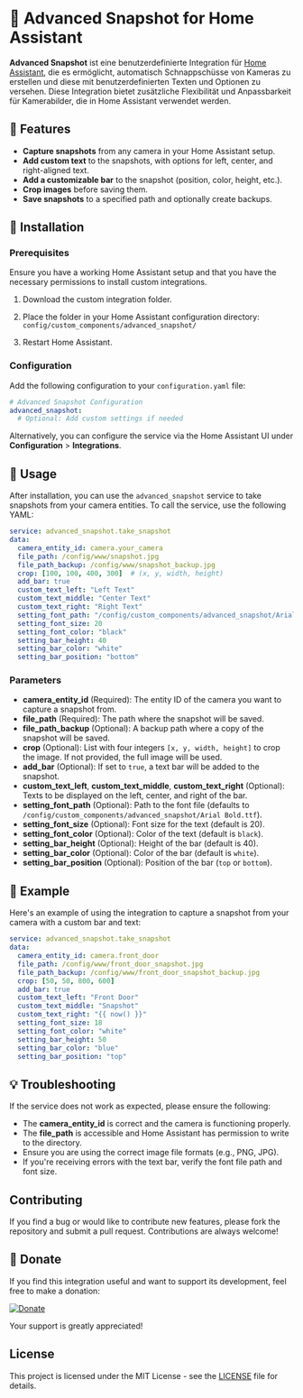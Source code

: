 
# 📸 Advanced Snapshot for Home Assistant

**Advanced Snapshot** ist eine benutzerdefinierte Integration für [Home Assistant](https://www.home-assistant.io/), die es ermöglicht, automatisch Schnappschüsse von Kameras zu erstellen und diese mit benutzerdefinierten Texten und Optionen zu versehen. Diese Integration bietet zusätzliche Flexibilität und Anpassbarkeit für Kamerabilder, die in Home Assistant verwendet werden.

## 🚀 Features

- **Capture snapshots** from any camera in your Home Assistant setup.
- **Add custom text** to the snapshots, with options for left, center, and right-aligned text.
- **Add a customizable bar** to the snapshot (position, color, height, etc.).
- **Crop images** before saving them.
- **Save snapshots** to a specified path and optionally create backups.

## 🔧 Installation

### Prerequisites

Ensure you have a working Home Assistant setup and that you have the necessary permissions to install custom integrations.

1. Download the custom integration folder.
2. Place the folder in your Home Assistant configuration directory:  
   `config/custom_components/advanced_snapshot/`

3. Restart Home Assistant.

### Configuration

Add the following configuration to your `configuration.yaml` file:

```yaml
# Advanced Snapshot Configuration
advanced_snapshot:
  # Optional: Add custom settings if needed
```

Alternatively, you can configure the service via the Home Assistant UI under **Configuration** > **Integrations**.

## 🔧 Usage

After installation, you can use the `advanced_snapshot` service to take snapshots from your camera entities. To call the service, use the following YAML:

```yaml
service: advanced_snapshot.take_snapshot
data:
  camera_entity_id: camera.your_camera
  file_path: /config/www/snapshot.jpg
  file_path_backup: /config/www/snapshot_backup.jpg
  crop: [100, 100, 400, 300]  # (x, y, width, height)
  add_bar: true
  custom_text_left: "Left Text"
  custom_text_middle: "Center Text"
  custom_text_right: "Right Text"
  setting_font_path: "/config/custom_components/advanced_snapshot/Arial Bold.ttf"
  setting_font_size: 20
  setting_font_color: "black"
  setting_bar_height: 40
  setting_bar_color: "white"
  setting_bar_position: "bottom"
```

### Parameters

- **camera_entity_id** (Required): The entity ID of the camera you want to capture a snapshot from.
- **file_path** (Required): The path where the snapshot will be saved.
- **file_path_backup** (Optional): A backup path where a copy of the snapshot will be saved.
- **crop** (Optional): List with four integers `[x, y, width, height]` to crop the image. If not provided, the full image will be used.
- **add_bar** (Optional): If set to `true`, a text bar will be added to the snapshot.
- **custom_text_left**, **custom_text_middle**, **custom_text_right** (Optional): Texts to be displayed on the left, center, and right of the bar.
- **setting_font_path** (Optional): Path to the font file (defaults to `/config/custom_components/advanced_snapshot/Arial Bold.ttf`).
- **setting_font_size** (Optional): Font size for the text (default is 20).
- **setting_font_color** (Optional): Color of the text (default is `black`).
- **setting_bar_height** (Optional): Height of the bar (default is 40).
- **setting_bar_color** (Optional): Color of the bar (default is `white`).
- **setting_bar_position** (Optional): Position of the bar (`top` or `bottom`).

## 🎨 Example

Here's an example of using the integration to capture a snapshot from your camera with a custom bar and text:

```yaml
service: advanced_snapshot.take_snapshot
data:
  camera_entity_id: camera.front_door
  file_path: /config/www/front_door_snapshot.jpg
  file_path_backup: /config/www/front_door_snapshot_backup.jpg
  crop: [50, 50, 800, 600]
  add_bar: true
  custom_text_left: "Front Door"
  custom_text_middle: "Snapshot"
  custom_text_right: "{{ now() }}"
  setting_font_size: 18
  setting_font_color: "white"
  setting_bar_height: 50
  setting_bar_color: "blue"
  setting_bar_position: "top"
```

## 💡 Troubleshooting

If the service does not work as expected, please ensure the following:

- The **camera_entity_id** is correct and the camera is functioning properly.
- The **file_path** is accessible and Home Assistant has permission to write to the directory.
- Ensure you are using the correct image file formats (e.g., PNG, JPG).
- If you're receiving errors with the text bar, verify the font file path and font size.

## Contributing

If you find a bug or would like to contribute new features, please fork the repository and submit a pull request. Contributions are always welcome!

## 🙏 Donate

If you find this integration useful and want to support its development, feel free to make a donation:

[![Donate](https://img.shields.io/badge/Donate-PayPal-blue)](https://paypal.me/PhilippArnold89)

Your support is greatly appreciated!

## License

This project is licensed under the MIT License - see the [LICENSE](LICENSE) file for details.
